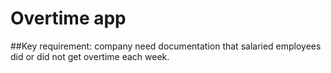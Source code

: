 # Overtime app

##Key requirement: company need documentation that salaried employees did or did not get overtime each week.
